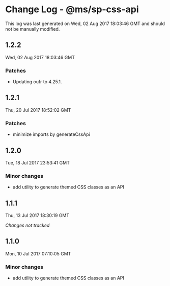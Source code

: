 # Change Log - @ms/sp-css-api

This log was last generated on Wed, 02 Aug 2017 18:03:46 GMT and should not be manually modified.

## 1.2.2
Wed, 02 Aug 2017 18:03:46 GMT

### Patches

- Updating oufr to 4.25.1.

## 1.2.1
Thu, 20 Jul 2017 18:52:02 GMT

### Patches

- minimize imports by generateCssApi

## 1.2.0
Tue, 18 Jul 2017 23:53:41 GMT

### Minor changes

- add utility to generate themed CSS classes as an API

## 1.1.1
Thu, 13 Jul 2017 18:30:19 GMT

*Changes not tracked*

## 1.1.0
Mon, 10 Jul 2017 07:10:05 GMT

### Minor changes

- add utility to generate themed CSS classes as an API

